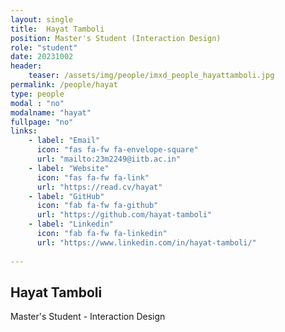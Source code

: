 ```yaml
---
layout: single
title:  Hayat Tamboli
position: Master's Student (Interaction Design)
role: "student"
date: 20231002
header:
    teaser: /assets/img/people/imxd_people_hayattamboli.jpg
permalink: /people/hayat
type: people
modal : "no"
modalname: "hayat"
fullpage: "no"
links:
    - label: "Email"
      icon: "fas fa-fw fa-envelope-square"
      url: "mailto:23m2249@iitb.ac.in"
    - label: "Website"
      icon: "fas fa-fw fa-link"
      url: "https://read.cv/hayat"
    - label: "GitHub"
      icon: "fab fa-fw fa-github"
      url: "https://github.com/hayat-tamboli"
    - label: "Linkedin"
      icon: "fab fa-fw fa-linkedin"
      url: "https://www.linkedin.com/in/hayat-tamboli/"
      
---
```


## Hayat Tamboli
Master's Student - Interaction Design

